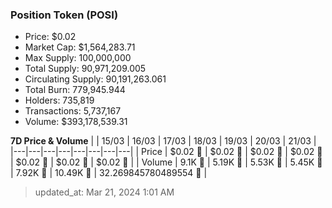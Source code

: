 
  ### Position Token (POSI)
  - Price: $0.02
  - Market Cap: $1,564,283.71
  - Max Supply: 100,000,000
  - Total Supply: 90,971,209.005
  - Circulating Supply: 90,191,263.061
  - Total Burn: 779,945.944
  - Holders: 735,819
  - Transactions: 5,737,167
  - Volume: $393,178,539.31

  **7D Price & Volume**
  | | 15&#x2F;03 | 16&#x2F;03 | 17&#x2F;03 | 18&#x2F;03 | 19&#x2F;03 | 20&#x2F;03 | 21&#x2F;03 |
  |---|---|---|---|---|---|---|---|
  | Price | $0.02 🚀 | $0.02 🔻 | $0.02 🔻 | $0.02 🔻 | $0.02 🔻 | $0.02 🚀 | $0.02 🔻 |
  | Volume | 9.1K 🚀 | 5.19K 🔻 | 5.53K 🚀 | 5.45K 🔻 | 7.92K 🚀 | 10.49K 🚀 | 32.269845780489554 🔻 |

  > updated_at: Mar 21, 2024 1:01 AM
